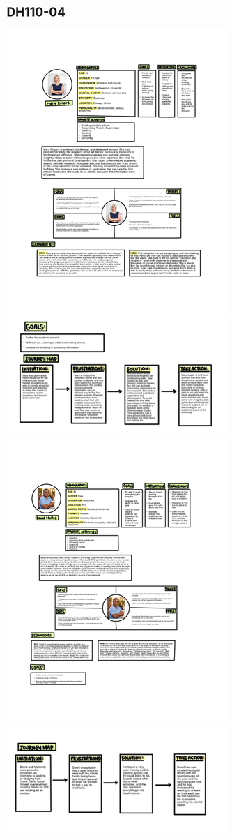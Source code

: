 # DH110-04

![Mary Rogers 1](https://github.com/laudanhosseini/DH110-04/blob/aced060d7c3542bd392fbf3ae9c41ca613aeb873/Mary%20Rogers%201.jpg)
![Mary Rogers 2](https://github.com/laudanhosseini/DH110-04/blob/97ccbb7f1183a461d00f714a1bb83e88ebe0cac1/Mary%20Rogers%202.jpg) 

![David Muñoz 1](https://github.com/laudanhosseini/DH110-04/blob/1b2930bfe262eb50439f4c015998679850ae92bb/David%20Mun%CC%83oz%201.jpg)
![David Muñoz 2](https://github.com/laudanhosseini/DH110-04/blob/7bb7c382b301cfa3da437085374af2d392d28451/David%20Mun%CC%83oz%202.jpg) 
